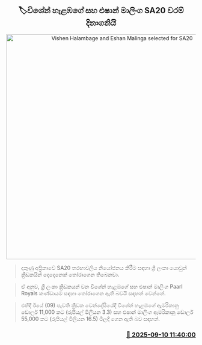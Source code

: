 <p align='center'><b><h2 align='center' title='Vishen Halambage and Eshan Malinga selected for SA20'>🏷විශේන් හැළඹගේ සහ එෂාන් මාලිංග SA20 වරම් දිනාගනියි</h2></b></p>
<p align='center'><img src='https://helakuru.sgp1.cdn.digitaloceanspaces.com/esana/images/lib/eshan-sa20.jpg' width='600' alt='Vishen Halambage and Eshan Malinga selected for SA20'></p>

> දකුණු අප්‍රිකාවේ SA20 තරඟාවලිය නියෝජනය කිරීම සඳහා ශ්‍රී ලංකා යොවුන් ක්‍රීඩකයින් දෙදෙනෙක් තෝරා‍ගෙන ති‍බෙනවා.

> ඒ අනුව, ශ්‍රී ලංකා ක්‍රීඩකයන් වන විශේන් හැළඹගේ සහ එෂාන් මාලිංග Paarl Royals කණ්ඩායම සඳහා තෝරාගෙන ඇති බවයි සඳහන් ‍වෙන්නේ.

> එහිදී ඊයේ (09) පැවති ක්‍රීඩක වෙන්දේසියේදී විශේන් හැළඹගේ ඇමරිකානු ඩොලර් 11,000 කට (රුපියල් මිලියන 3.3) සහ එෂාන් මාලිංග ඇමරිකානු ඩොලර් 55,000 කට (රුපියල් මිලියන 16.5) මිලදී ගෙන ඇති බව සඳහන්.



<h3 align='right'><a href='https://www.helakuru.lk/esana/p/113482/'>📅 2025-09-10 11:40:00</a></h3>

